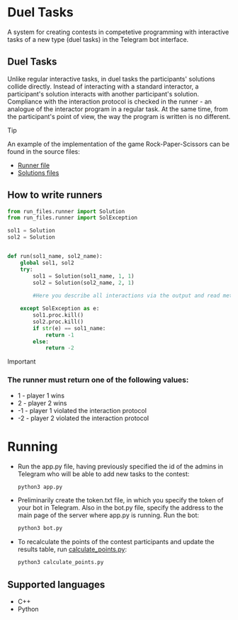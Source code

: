 # Duel Tasks

A system for creating contests in competetive programming with interactive tasks of a new type (duel tasks) in the Telegram bot interface.

## Duel Tasks
Unlike regular interactive tasks, in duel tasks the participants' solutions collide directly. Instead of interacting with a standard interactor, a participant's solution interacts with another participant's solution. Compliance with the interaction protocol is checked in the runner - an analogue of the interactor program in a regular task. At the same time, from the participant's point of view, the way the program is written is no different.

> [!TIP]
> An example of the implementation of the game Rock-Paper-Scissors can be found in the source files:
> - [Runner file](now_runner_file.py)
> - [Solutions files](run_files)

## How to write runners

```python
from run_files.runner import Solution
from run_files.runner import SolException

sol1 = Solution
sol2 = Solution


def run(sol1_name, sol2_name):
    global sol1, sol2
    try:
        sol1 = Solution(sol1_name, 1, 1)
        sol2 = Solution(sol2_name, 2, 1)
        
        #Here you describe all interactions via the output and read methods

    except SolException as e:
        sol1.proc.kill()
        sol2.proc.kill()
        if str(e) == sol1_name:
            return -1
        else:
            return -2

```

> [!IMPORTANT]
> ### The runner must return one of the following values:
> - 1 - player 1 wins
> - 2 - player 2 wins
> - -1 - player 1 violated the interaction protocol
> - -2 - player 2 violated the interaction protocol


# Running
- Run the app.py file, having previously specified the id of the admins in Telegram who will be able to add new tasks to the contest:
    ```bash
    python3 app.py
    ```

- Preliminarily create the token.txt file, in which you specify the token of your bot in Telegram. Also in the bot.py file, specify the address to the main page of the server where app.py is running. Run the bot:
    ```bash
    python3 bot.py
    ```

- To recalculate the points of the contest participants and update the results table, run [calculate_points.py](calculate_points.py):
    ```bash
    python3 calculate_points.py
    ```


## Supported languages
- С++
- Python


